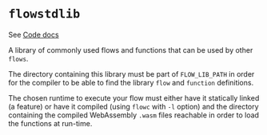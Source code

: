 # `flowstdlib`

See [Code docs](http://andrewdavidmackenzie.github.io/flow/code/doc/flowstdlib/index.html)

A library of commonly used flows and functions that can be used by other `flows`.

The directory containing this library must be part of `FLOW_LIB_PATH` in order for the compiler to be able to 
find the library `flow` and `function` definitions.

The chosen runtime to execute your flow must either have it statically linked (a feature) or have it compiled 
(using `flowc` with `-l` option) and the directory containing the compiled WebAssembly `.wasm` files reachable
in order to load the functions at run-time.